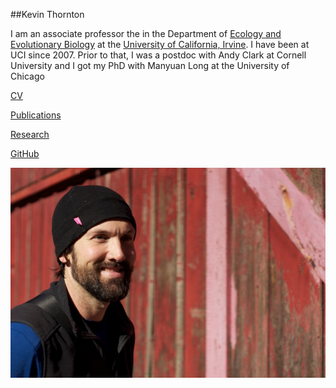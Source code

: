 ##Kevin Thornton

I am an associate professor the in the Department of [Ecology and Evolutionary Biology](http://ecoevo.bio.uci.edu) at the [University of California, Irvine](http://www.uci.edu).  I have been at UCI since 2007.  Prior to that, I was a postdoc with Andy Clark at Cornell University and I got my PhD with Manyuan Long at the University of Chicago

[CV](krtcvlite)

[Publications](pubs)

[Research](research)

[GitHub](https://github.com/molpopgen)

![Kevin Thornton](../images/KRT_sonoma.jpg?raw=true)
